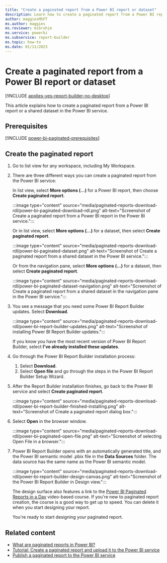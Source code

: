 ```yaml
---
title: "Create a paginated report from a Power BI report or dataset"
description: Learn how to create a paginated report from a Power BI report or a shared dataset in the Power BI service.
author: maggiesMSFT
ms.author: maggies
ms.reviewer: mibruhje
ms.service: powerbi
ms.subservice: report-builder
ms.topic: how-to
ms.date: 01/11/2023
---
```


# Create a paginated report from a Power BI report or dataset

[!INCLUDE [applies-yes-report-builder-no-desktop](../includes/applies-yes-report-builder-no-desktop.md)] 

This article explains how to create a paginated report from a Power BI report or a shared dataset in the Power BI service. 

## Prerequisites 

[!INCLUDE [power-bi-paginated-prerequisites](../includes/power-bi-paginated-prerequisites.md)]

## Create the paginated report

1. Go to list view for any workspace, including My Workspace. 

1. There are three different ways you can create a paginated report from the Power BI service:

    In list view, select **More options (...)** for a Power BI report, then choose **Create paginated report**. 

    :::image type="content" source="media/paginated-reports-download-rdl/power-bi-paginated-download-rdl.png" alt-text="Screenshot of Create a paginated report from a Power BI report in the Power BI service.":::

    Or in list view, select **More options (...)** for a dataset, then select **Create paginated report**.

    :::image type="content" source="media/paginated-reports-download-rdl/power-bi-paginated-dataset.png" alt-text="Screenshot of Create a paginated report from a shared dataset in the Power BI service."::: 

    Or from the navigation pane, select **More options (...)** for a dataset, then select **Create paginated report**.

    :::image type="content" source="media/paginated-reports-download-rdl/power-bi-paginated-dataset-navigation.png" alt-text="Screenshot of Create a paginated report from a shared dataset in the navigation pane in the Power BI service.":::

1. You see a message that you need some Power BI Report Builder updates. Select **Download**. 

    :::image type="content" source="media/paginated-reports-download-rdl/power-bi-report-builder-updates.png" alt-text="Screenshot of installing Power BI Report Builder updates.":::

    If you know you have the most recent version of Power BI Report Builder, select **I've already installed these updates**.

1. Go through the Power BI Report Builder installation process: 

    1. Select **Download**.  
    2. Select **Open file** and go through the steps in the Power BI Report Builder Setup Wizard.

1. After the Report Builder installation finishes, go back to the Power BI service and select **Create paginated report**.

    :::image type="content" source="media/paginated-reports-download-rdl/power-bi-report-builder-finished-installing.png" alt-text="Screenshot of Create a paginated report dialog box.":::

1. Select **Open** in the browser window.

    :::image type="content" source="media/paginated-reports-download-rdl/power-bi-paginated-open-file.png" alt-text="Screenshot of selecting Open File in a browser.":::

1. Power BI Report Builder opens with an automatically generated title, and the Power BI semantic model .pbix file in the **Data Sources** folder. The data source has the same name as the Power BI semantic model.

    :::image type="content" source="media/paginated-reports-download-rdl/power-bi-report-builder-design-canvas.png" alt-text="Screenshot of the Power BI Report Builder in Design view.":::

    The design surface also features a link to the [Power BI Paginated Reports in a Day](../learning-catalog/paginated-reports-online-course.md) video-based course. If you're new to paginated report creation, the course is a good way to get up to speed.  You can delete it when you start designing your report.

    You're ready to start designing your paginated report.
 
## Related content 

- [What are paginated reports in Power BI?](paginated-reports-report-builder-power-bi.md)  
- [Tutorial: Create a paginated report and upload it to the Power BI service](paginated-reports-quickstart-aw.md)
- [Publish a paginated report to the Power BI service](paginated-reports-save-to-power-bi-service.md)

